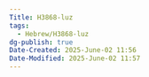 ```yaml
---
Title: H3868-luz
tags:
  - Hebrew/H3868-luz
dg-publish: true
Date-Created: 2025-June-02 11:56
Date-Modified: 2025-June-02 11:57
---
```

